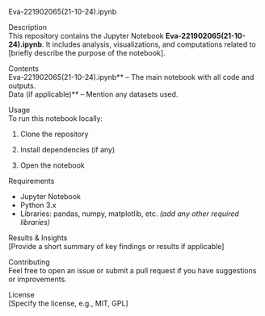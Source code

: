  Eva-221902065(21-10-24).ipynb  

 Description  
 This repository contains the Jupyter Notebook **Eva-221902065(21-10-24).ipynb**. It includes analysis, visualizations, and computations related to [briefly describe the purpose of the notebook].  

 Contents  
 Eva-221902065(21-10-24).ipynb** – The main notebook with all code and outputs.  
 Data (if applicable)** – Mention any datasets used.  

 Usage  
 To run this notebook locally:  

1. Clone the repository  
   
2. Install dependencies (if any)  
   
3. Open the notebook  
  
  
 Requirements  
- Jupyter Notebook  
- Python 3.x  
- Libraries: pandas, numpy, matplotlib, etc. *(add any other required libraries)*  

 Results & Insights  
[Provide a short summary of key findings or results if applicable]  

 Contributing  
Feel free to open an issue or submit a pull request if you have suggestions or improvements.  

  License  
[Specify the license, e.g., MIT, GPL]  


